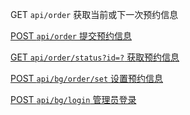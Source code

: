 
GET `api/order` 获取当前或下一次预约信息

[POST `api/order` 提交预约信息](api/new_order.md)

[GET `api/order/status?id=?` 获取预约信息]()

[POST `api/bg/order/set`  设置预约信息](api/set_order.md)

[POST `api/bg/login` 管理员登录](api/admin_login.md)